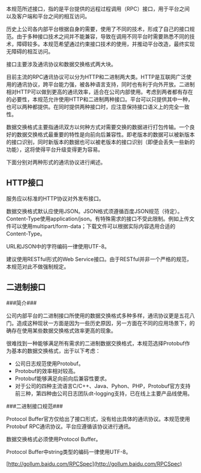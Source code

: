 本规范所述接口，指的是平台提供的远程过程调用（RPC）接口，用于平台之间以及客户端和平台之间的相互访问。

历史上公司各内部平台根据自身的需要，使用了不同的技术，形成了自己的接口规范。由于多种接口技术之间并不能兼容，导致在调用不同平台时需要熟悉不同的技术，障碍较多。本规范希望通过约束接口技术的使用，并推动平台改造，最终实现无障碍的相互访问。

接口主要涉及通讯协议和数据交换格式两大块。

目前主流的RPC通讯协议可以分为HTTP和二进制两大类。HTTP是互联网广泛使用的通讯协议，跨平台能力强，被各种语言支持，同时也有利于向外开放。二进制相对HTTP可以做到更高的通讯效率，适合在公司内部使用。考虑到两者都有存在的必要性，本规范允许使用HTTP和二进制两种接口。平台可以只提供其中一种，也可以两种都提供。在同时提供两种接口时，应注意保持接口语义上的完全一致性。

数据交换格式主要指通讯双方以何种方式对需要交换的数据进行打包传输。一个良好的数据交换格式最重要的特性是向前向后兼容性。即老版本的数据可以被新版本的接口识别，同时新版本的数据也可以被老版本的接口识别（即便会丢失一些新的功能），这将使得平台升级变得更为容易。

下面分别对两种形式的通讯协议进行阐述。

## HTTP接口 ##

服务应以标准的HTTP协议对外发布接口。

数据交换格式默认应使用JSON。JSON格式须遵循百度JSON规范（待定）。Content-Type使用application/json。有特殊需求的接口不受此限制。例如上传文件可以使用multipart/form-data；下载文件可以根据实际内容选用合适的Content-Type。

URL和JSON中的字符编码一律使用UTF-8。

建议使用RESTful形式的Web Service接口。由于RESTful并非一个严格的规范，本规范对此不做强制规定。

## 二进制接口 ##

###简介###

公司内部平台的二进制接口所使用的数据交换格式多种多样，通讯协议更是五花八门。造成这种现状一方面是因为一些历史原因，另一方面在不同的应用场景下，的确存在使用某些数据交换格式效率更高的现象。

很难找到一种能够满足所有需求的二进制数据交换格式，本规范选择Protobuf作为基本的数据交换格式，出于以下考虑：

- 公司日志规范使用Protobuf。
- Protobuf的效率相对较高。
- Protobuf能够满足向前向后兼容性要求。
- 对于公司的四种主流语言C/C++、Java、Pyhon、PHP，Protobuf官方支持前三种，第四种由公司日志团队dt-logging支持，已在线上主要产品线使用。

###二进制接口规范###

Protocol Buffer官方仅给出了接口形式，没有给出具体的通讯协议。本规范使用Protobuf RPC通讯协议。平台应遵循该协议进行通讯。

数据交换格式必须使用Protocol Buffer。

Protocol Buffer中string类型的编码一律使用UTF-8。

[http://gollum.baidu.com/RPCSpec](http://gollum.baidu.com/RPCSpec)

